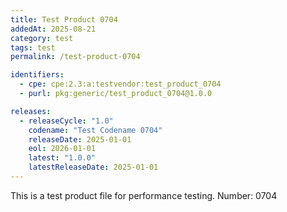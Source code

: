 ```yaml
---
title: Test Product 0704
addedAt: 2025-08-21
category: test
tags: test
permalink: /test-product-0704

identifiers:
  - cpe: cpe:2.3:a:testvendor:test_product_0704
  - purl: pkg:generic/test_product_0704@1.0.0

releases:
  - releaseCycle: "1.0"
    codename: "Test Codename 0704"
    releaseDate: 2025-01-01
    eol: 2026-01-01
    latest: "1.0.0"
    latestReleaseDate: 2025-01-01
---
```


This is a test product file for performance testing. Number: 0704
